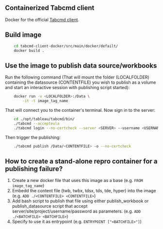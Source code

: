 ## Containerized Tabcmd client 

Docker for the official [Tabcmd client](https://onlinehelp.tableau.com/current/server/en-us/tabcmd.htm).

## Build image

```bash
    cd tabcmd-client-docker/src/main/docker/defailt/
    docker build .
```

## Use the image to publish data source/workbooks

Run the following command (That will mount the folder (LOCALFOLDER) containing the datasource (CONTENTFILE) you wish to publish as a volume and start an interactive session with publishing script started):

```bash
    docker run -v <LOCALFOLDER>:/Data \
        -it -t image_tag_name
```

That will connect you to the container's terminal. Now sign in to the server:

```bash
    cd ./opt/tableau/tabcmd/bin/
    ./tabcmd --accepteula
    ./tabcmd login --no-certcheck --server <SERVER> --username <USERNAME> --password <PASSWORD>
```

Then trigger the publishing:

```bash
    ./tabcmd publish /Data/<CONTENTFILE> -o --no-certcheck
```

## How to create a stand-alone repro container for a publishing failure?

1. Create a new docker file that uses this image as a base (e.g. `FROM image_tag_name`)
2. Embedd the content file (twb, twbx, tdsx, tds, tde, hyper) into the image (e.g. `ADD ./<CONTENTFILE> <CONTENTFILE>`)
3. Add bash script to publish that file using either publish_workbook or publish_datasource script that accept server/site/project/username/password as parameters. (e.g. `ADD ./<BATCHFILE> <BATCHFILE>`)
4. Specify to use it as entrypoint (e.g. `ENTRYPOINT ["<BATCHFILE>"]`)